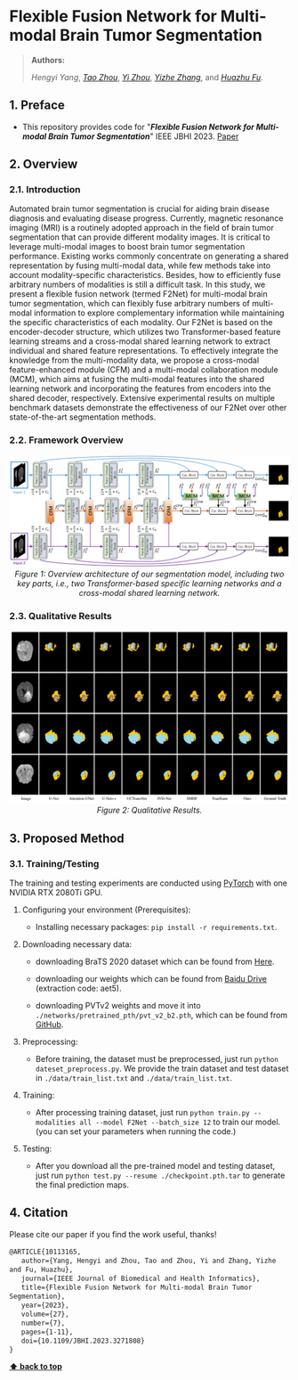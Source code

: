 # Flexible Fusion Network for Multi-modal Brain Tumor Segmentation

> **Authors:**
>
> *Hengyi Yang*,
> [*Tao Zhou*](https://taozh2017.github.io),
> [*Yi Zhou*](https://cse.seu.edu.cn/2021/0303/c23024a362239/page.htm),
> [*Yizhe Zhang*](https://yizhezhang.com/),
> and [*Huazhu Fu*](https://hzfu.github.io/).
>
> 

## 1. Preface

- This repository provides code for "_**Flexible Fusion Network for Multi-modal Brain Tumor Segmentation**_" IEEE JBHI 2023. [Paper](https://ieeexplore.ieee.org/document/10113165/) 


## 2. Overview

### 2.1. Introduction

Automated brain tumor segmentation is crucial for aiding brain disease diagnosis and evaluating disease progress. Currently, magnetic resonance imaging (MRI) is a routinely adopted approach in the field of brain tumor segmentation that can provide different modality images. It is critical to leverage multi-modal images to boost brain tumor segmentation performance. Existing works commonly concentrate on generating a shared representation by fusing multi-modal data, while few methods take into account modality-specific characteristics. Besides, how to efficiently fuse arbitrary numbers of modalities is still a difficult task. In this study, we present a flexible fusion network (termed F2Net) for multi-modal brain tumor segmentation, which can flexibly fuse arbitrary numbers of multi-modal information to explore complementary information while maintaining the specific characteristics of each modality. 
Our F2Net is based on the encoder-decoder structure, which utilizes two Transformer-based feature learning streams and a cross-modal shared learning network to extract individual and shared feature representations. To effectively integrate the knowledge from the multi-modality data, we propose a cross-modal feature-enhanced module (CFM) and a multi-modal collaboration module (MCM), which aims at fusing the multi-modal features into the shared learning network and incorporating the features from encoders into the shared decoder, respectively. Extensive experimental results on multiple benchmark datasets demonstrate the effectiveness of our F2Net over other state-of-the-art segmentation methods.

### 2.2. Framework Overview

<p align="center">
    <img src="imgs/F2Net.png"/> <br />
    <em>
    Figure 1: Overview architecture of our segmentation model, including two key parts, i.e., two Transformer-based specific learning networks and a cross-modal shared learning network.
    </em>
</p>


### 2.3. Qualitative Results

<p align="center">
    <img src="imgs/results.png"/> <br />
    <em> 
    Figure 2: Qualitative Results.
    </em>
</p>

## 3. Proposed Method

### 3.1. Training/Testing

The training and testing experiments are conducted using [PyTorch](https://github.com/pytorch/pytorch) with one NVIDIA RTX 2080Ti GPU.

1. Configuring your environment (Prerequisites):
       
    + Installing necessary packages: `pip install -r requirements.txt`.

2. Downloading necessary data:

    + downloading BraTS 2020 dataset
    which can be found from [Here](https://www.med.upenn.edu/cbica/brats2020/data.html).
   
    + downloading our weights
    which can be found from [Baidu Drive](https://pan.baidu.com/s/1855rwwaaFSM0EJcIlKCtHw) (extraction code: aet5).
    
    + downloading PVTv2 weights and move it into `./networks/pretrained_pth/pvt_v2_b2.pth`,
    which can be found from [GitHub](https://github.com/whai362/PVT/releases/download/v2/pvt_v2_b2.pth).

3. Preprocessing:

    + Before training, the dataset must be preprocessed, just run `python dateset_preprocess.py`. We provide the train 
    dataset and test dataset in `./data/train_list.txt` and `./data/train_list.txt`.
5. Training:
    
    + After processing training dataset, just run `python train.py --modalities all --model F2Net --batch_size 12` to train our model.
      (you can set your parameters when running the code.)

6. Testing:

    + After you download all the pre-trained model and testing dataset, just run `python test.py --resume ./checkpoint.pth.tar` to generate the final prediction maps.
    
## 4. Citation

Please cite our paper if you find the work useful, thanks!

    @ARTICLE{10113165,
       author={Yang, Hengyi and Zhou, Tao and Zhou, Yi and Zhang, Yizhe and Fu, Huazhu},
       journal={IEEE Journal of Biomedical and Health Informatics}, 
       title={Flexible Fusion Network for Multi-modal Brain Tumor Segmentation}, 
       year={2023},
       volume={27},
       number={7},
       pages={1-11},
       doi={10.1109/JBHI.2023.3271808}
    }


**[⬆ back to top](#1-preface)**

